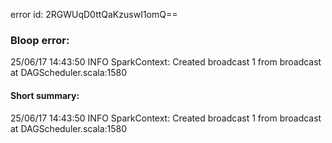 error id: 2RGWUqD0ttQaKzuswI1omQ==
### Bloop error:

25/06/17 14:43:50 INFO SparkContext: Created broadcast 1 from broadcast at DAGScheduler.scala:1580
#### Short summary: 

25/06/17 14:43:50 INFO SparkContext: Created broadcast 1 from broadcast at DAGScheduler.scala:1580